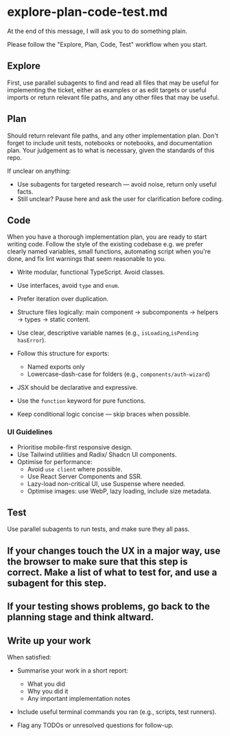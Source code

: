 # explore-plan-code-test.md

At the end of this message, I will ask you to do something plain.

Please follow the "Explore, Plan, Code, Test" workflow when you start.

## Explore

First, use parallel subagents to find and read all files that may be useful for implementing the ticket, either as examples or as edit targets or useful imports or return relevant file paths, and any other files that may be useful.

## Plan

Should return relevant file paths, and any other implementation plan. Don't forget to include unit tests, notebooks or notebooks, and documentation plan. Your judgement as to what is necessary, given the standards of this repo.

If unclear on anything:

- Use subagents for targeted research — avoid noise, return only useful facts.
- Still unclear? Pause here and ask the user for clarification before coding.

## Code

When you have a thorough implementation plan, you are ready to start writing code. Follow the style of the existing codebase e.g. we prefer clearly named variables, small functions, automating script when you're done, and fix lint warnings that seem reasonable to you.

- Write modular, functional TypeScript. Avoid classes.
- Use interfaces, avoid `type` and `enum`.
- Prefer iteration over duplication.
- Structure files logically: main component → subcomponents → helpers → types → static content.
- Use clear, descriptive variable names (e.g., `isLoading`,`isPending` `hasError`).
- Follow this structure for exports:
  - Named exports only
  - Lowercase-dash-case for folders (e.g., `components/auth-wizard`)

- JSX should be declarative and expressive.
- Use the `function` keyword for pure functions.
- Keep conditional logic concise — skip braces when possible.

### UI Guidelines

- Prioritise mobile-first responsive design.
- Use Tailwind utilities and Radix/ Shadcn UI components.
- Optimise for performance:
  - Avoid `use client` where possible.
  - Use React Server Components and SSR.
  - Lazy-load non-critical UI, use Suspense where needed.
  - Optimise images: use WebP, lazy loading, include size metadata.

## Test

Use parallel subagents to run tests, and make sure they all pass.

## If your changes touch the UX in a major way, use the browser to make sure that this step is correct. Make a list of what to test for, and use a subagent for this step.

## If your testing shows problems, go back to the planning stage and think altward.

## Write up your work

When satisfied:

- Summarise your work in a short report:
  - What you did
  - Why you did it
  - Any important implementation notes

- Include useful terminal commands you ran (e.g., scripts, test runners).
- Flag any TODOs or unresolved questions for follow-up.
